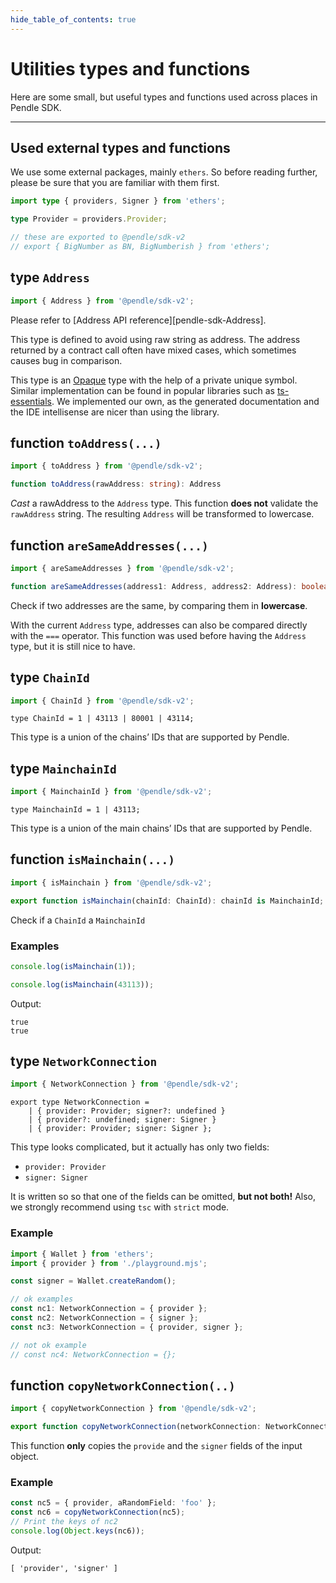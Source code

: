 ```yaml
---
hide_table_of_contents: true
---
```



# Utilities types and functions

Here are some small, but useful types and functions used across places in Pendle
SDK.

---

## Used external types and functions

We use some external packages, mainly `ethers`. So before reading further,
please be sure that you are familiar with them first.

```ts
import type { providers, Signer } from 'ethers';

type Provider = providers.Provider;

// these are exported to @pendle/sdk-v2
// export { BigNumber as BN, BigNumberish } from 'ethers';
```

## type `Address`

```ts
import { Address } from '@pendle/sdk-v2';
```

Please refer to [Address API reference][pendle-sdk-Address].

This type is defined to avoid using raw string as address. The address returned
by a contract call often have mixed cases, which sometimes causes bug in
comparison.

This type is an [Opaque](https://en.wikipedia.org/wiki/Opaque_data_type) type
with the help of a private unique symbol. Similar implementation can be found in
popular libraries such as
[ts-essentials](https://github.com/ts-essentials/ts-essentials/tree/master/lib/opaque).
We implemented our own, as the generated documentation and the IDE intellisense
are nicer than using the library.

## function `toAddress(...)`

```ts
import { toAddress } from '@pendle/sdk-v2';
```

```ts
function toAddress(rawAddress: string): Address
```
_Cast_ a rawAddress to the `Address` type. This function **does not** validate
the `rawAddress` string. The resulting `Address` will be transformed to
lowercase.

## function `areSameAddresses(...)`

```ts
import { areSameAddresses } from '@pendle/sdk-v2';
```

```ts
function areSameAddresses(address1: Address, address2: Address): boolean;
```
Check if two addresses are the same, by comparing them in **lowercase**.

With the current `Address` type, addresses can also be compared directly with
the `===` operator. This function was used before having the `Address` type,
but it is still nice to have.

## type `ChainId`

```ts
import { ChainId } from '@pendle/sdk-v2';
```

```tsx
type ChainId = 1 | 43113 | 80001 | 43114;
```
This type is a union of the chains’ IDs that are supported by Pendle.

## type `MainchainId`

```ts
import { MainchainId } from '@pendle/sdk-v2';
```

```tsx
type MainchainId = 1 | 43113;
```

This type is a union of the main chains’ IDs that are supported by Pendle.

## function `isMainchain(...)`

```ts
import { isMainchain } from '@pendle/sdk-v2';
```

```ts
export function isMainchain(chainId: ChainId): chainId is MainchainId;
```

Check if a `ChainId` a `MainchainId`

### Examples

```ts
console.log(isMainchain(1));

console.log(isMainchain(43113));
```

Output:

```
true
true
```

## type `NetworkConnection`

```ts
import { NetworkConnection } from '@pendle/sdk-v2';
```

```tsx
export type NetworkConnection =
    | { provider: Provider; signer?: undefined }
    | { provider?: undefined; signer: Signer }
    | { provider: Provider; signer: Signer };
```

This type looks complicated, but it actually has only two fields:

- `provider: Provider`
- `signer: Signer`

It is written so so that one of the fields can be omitted, **but not both!** Also, we strongly recommend using `tsc` with `strict` mode.

### Example

```ts
import { Wallet } from 'ethers';
import { provider } from './playground.mjs';

const signer = Wallet.createRandom();

// ok examples
const nc1: NetworkConnection = { provider };
const nc2: NetworkConnection = { signer };
const nc3: NetworkConnection = { provider, signer };

// not ok example
// const nc4: NetworkConnection = {};
```

## function `copyNetworkConnection(..)`

```ts
import { copyNetworkConnection } from '@pendle/sdk-v2';
```

```typescript
export function copyNetworkConnection(networkConnection: NetworkConnection): NetworkConnection;
```

This function **only** copies the `provide` and the `signer` fields of the input object.

### Example

```ts
const nc5 = { provider, aRandomField: 'foo' };
const nc6 = copyNetworkConnection(nc5);
// Print the keys of nc2
console.log(Object.keys(nc6));
```

Output:

```
[ 'provider', 'signer' ]
```
